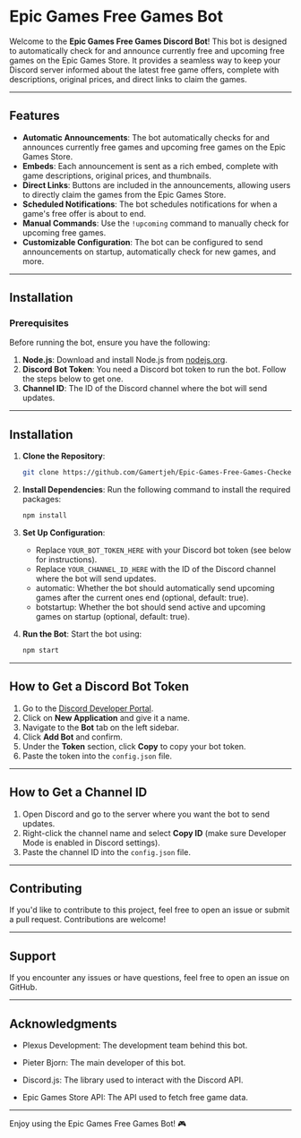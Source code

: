 # Epic Games Free Games Bot

Welcome to the **Epic Games Free Games Discord Bot**! This bot is designed to automatically check for and announce currently free and upcoming free games on the Epic Games Store. 
It provides a seamless way to keep your Discord server informed about the latest free game offers, complete with descriptions, original prices, and direct links to claim the games.

---

## Features

- **Automatic Announcements**: The bot automatically checks for and announces currently free games and upcoming free games on the Epic Games Store.
- **Embeds**: Each announcement is sent as a rich embed, complete with game descriptions, original prices, and thumbnails.
- **Direct Links**: Buttons are included in the announcements, allowing users to directly claim the games from the Epic Games Store.
- **Scheduled Notifications**: The bot schedules notifications for when a game's free offer is about to end.
- **Manual Commands**: Use the `!upcoming` command to manually check for upcoming free games.
- **Customizable Configuration**: The bot can be configured to send announcements on startup, automatically check for new games, and more.

---

## Installation

### Prerequisites

Before running the bot, ensure you have the following:

1. **Node.js**: Download and install Node.js from [nodejs.org](https://nodejs.org/).
2. **Discord Bot Token**: You need a Discord bot token to run the bot. Follow the steps below to get one.
3. **Channel ID**: The ID of the Discord channel where the bot will send updates.

---

## Installation
 
1. **Clone the Repository**:
   ```bash
   git clone https://github.com/Gamertjeh/Epic-Games-Free-Games-Checker.git
   ```

2. **Install Dependencies**:
   Run the following command to install the required packages:
   ```bash
   npm install
   ```

3. **Set Up Configuration**:
   - Replace `YOUR_BOT_TOKEN_HERE` with your Discord bot token (see below for instructions).
   - Replace `YOUR_CHANNEL_ID_HERE` with the ID of the Discord channel where the bot will send updates.
   - automatic: Whether the bot should automatically send upcoming games after the current ones end (optional, default: true).
   - botstartup: Whether the bot should send active and upcoming games on startup (optional, default: true).

4. **Run the Bot**:
   Start the bot using:
   ```bash
   npm start
   ```

---

## How to Get a Discord Bot Token

1. Go to the [Discord Developer Portal](https://discord.com/developers/applications).
2. Click on **New Application** and give it a name.
3. Navigate to the **Bot** tab on the left sidebar.
4. Click **Add Bot** and confirm.
5. Under the **Token** section, click **Copy** to copy your bot token.
6. Paste the token into the `config.json` file.

---

## How to Get a Channel ID

1. Open Discord and go to the server where you want the bot to send updates.
2. Right-click the channel name and select **Copy ID** (make sure Developer Mode is enabled in Discord settings).
3. Paste the channel ID into the `config.json` file.

---

## Contributing

If you'd like to contribute to this project, feel free to open an issue or submit a pull request. Contributions are welcome!

---


## Support

If you encounter any issues or have questions, feel free to open an issue on GitHub.

---

## Acknowledgments

* Plexus Development: The development team behind this bot.

* Pieter Bjorn: The main developer of this bot.

* Discord.js: The library used to interact with the Discord API.

* Epic Games Store API: The API used to fetch free game data.

---

Enjoy using the Epic Games Free Games Bot! 🎮
